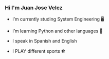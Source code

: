 ### Hi I'm Juan Jose Velez



- I’m currently studing System Engineering 🖥 

- I’m learning Python and other languages 🤔 

- I speak in Spanish and English 

- I PLAY different sports ⚽️ 
